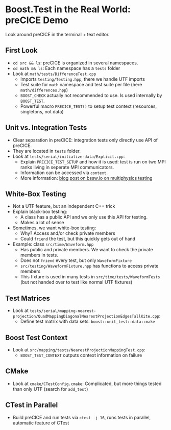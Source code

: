 # Boost.Test in the Real World: preCICE Demo

Look around preCICE in the terminal + text editor.

## First Look

- `cd src && ls`: preCICE is organized in several namespaces.
- `cd math && ls`: Each namespace has a `tests` folder
- Look at `math/tests/DifferenceTest.cpp`
    - Imports `testing/Testing.hpp`, there we handle UTF imports
    - Test suite for `math` namespace and test suite per file (here `math/differences.hpp`)
    - `BOOST_CHECK` actually not recommended to use. Is used internally by `BOOST_TEST`.
    - Powerful macro `PRECICE_TEST()` to setup test context (resources, singletons, not data)

## Unit vs. Integration Tests

- Clear separation in preCICE: integration tests only directly use API of preCICE.
- They are located in `tests` folder.
- Look at `tests/serial/initialize-data/Explicit.cpp`:
    - Explain `PRECICE_TEST_SETUP` and how it is used: test is run on two MPI ranks living in seperate MPI communicators.
    - Information can be accessed via `context`.
    - More information: [blog post on bssw.io on multiphysics testing](https://bssw.io/blog_posts/overcoming-complexity-in-testing-multiphysics-coupling-software)

## White-Box Testing

- Not a UTF feature, but an independent C++ trick
- Explain black-box testing:
    - A class has a public API and we only use this API for testing.
    - Makes a lot of sense
- Sometimes, we want white-box testing:
    - Why? Access and/or check private members
    - Could `friend` the test, but this quickly gets out of hand
- Example: class `src/time/Waveform.hpp`
    - Has public and private members. We want to check the private members in tests.
    - Does not `friend` every test, but only `WaveformFixture`
    - `src/testing/WaveformFixture.hpp` has functions to access private members
    - This fixture is used in many tests in `src/time/tests/WaveformTests` (but not handed over to test like normal UTF fixtures)

## Test Matrices

- Look at `tests/serial/mapping-nearest-projection/QuadMappingDiagonalNearestProjectionEdgesTallKite.cpp`:
    - Define test matrix with data sets: `boost::unit_test::data::make`

## Boost Test Context

- Look at `src/mapping/tests/NearestProjectionMappingTest.cpp`:
    - `BOOST_TEST_CONTEXT` outputs context information on failure

## CMake

- Look at `cmake/CTestConfig.cmake`: Complicated, but more things tested than only UTF (search for `add_test`)

## CTest in Parallel

- Build preCICE and run tests via `ctest -j 16`, runs tests in parallel, automatic feature of CTest
